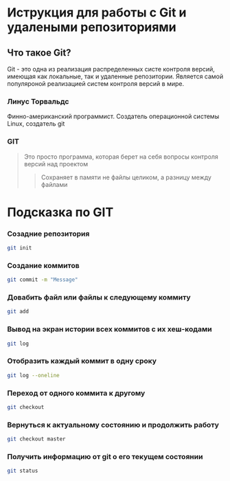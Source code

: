  # Иструкция для работы с Git и удалеными репозиториями 

 ## Что такое Git?
 Git - это одна из реализация распределенных систе контроля версий, имеющая как  локальные, так и удаленные репозитории. Является самой популяроной реализацией систем контроля версий в мире. 

### Линус Торвальдс
Финно-американский программист. Создатель операционной системы Linux, создатель git

### GIT
>Это просто программа, которая берет
на себя вопросы контроля версий
над проектом
>>Сохраняет в памяти не файлы целиком,
а разницу между файлами

 # Подсказка по GIT 

### Созадние репозитория
```sh 
git init 
```
### Создание коммитов
```sh
git commit -m "Message"
```
### Довабить файл или файлы к следующему коммиту
```sh
git add
```
### Вывод на экран истории всех коммитов с их хеш-кодами
```sh
git log
```
### Отобразить каждый коммит в одну сроку
```sh
git log --oneline
```
### Переход от одного коммита к другому
```sh
git checkout
```
### Вернуться к актуальному состоянию и продолжить работу
```sh
git checkout master
```
### Получить информацию от git о его текущем состоянии
```sh
git status
```